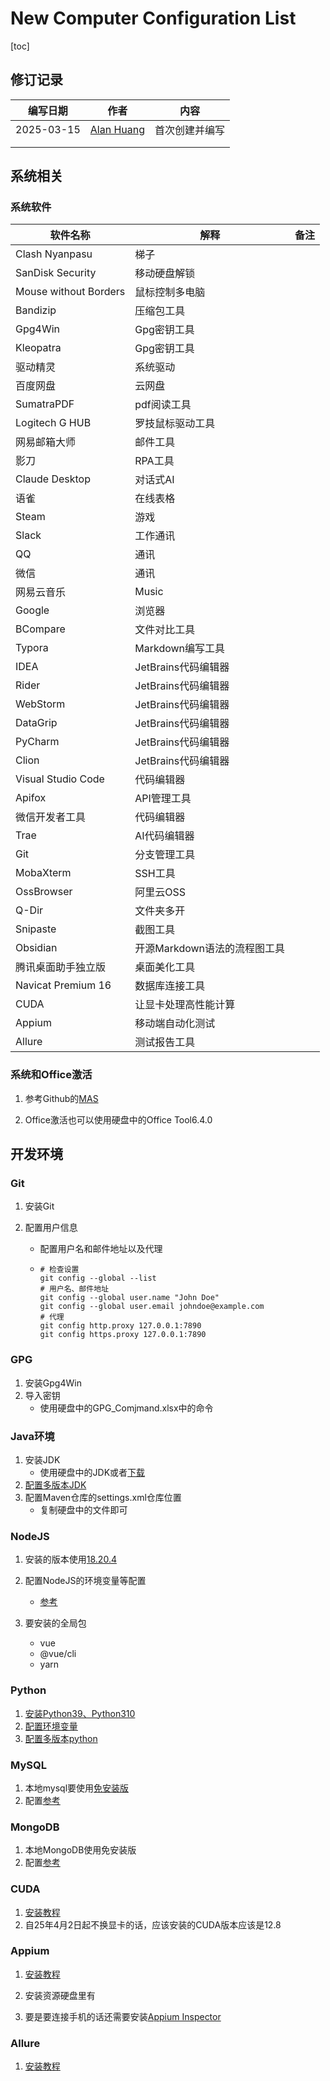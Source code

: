 # New Computer Configuration List

[toc]

## 修订记录

| 编写日期   | 作者                                    | 内容           |
| ---------- | --------------------------------------- | -------------- |
| 2025-03-15 | [Alan Huang](https://github.com/cmrhyq) | 首次创建并编写 |
|            |                                         |                |
|            |                                         |                |



## 系统相关

### 系统软件

| 软件名称              | 解释                         | 备注 |
| --------------------- | ---------------------------- | ---- |
| Clash Nyanpasu        | 梯子                         |      |
| SanDisk Security      | 移动硬盘解锁                 |      |
| Mouse without Borders | 鼠标控制多电脑               |      |
| Bandizip              | 压缩包工具                   |      |
| Gpg4Win               | Gpg密钥工具                  |      |
| Kleopatra             | Gpg密钥工具                  |      |
| 驱动精灵              | 系统驱动                     |      |
| 百度网盘              | 云网盘                       |      |
| SumatraPDF            | pdf阅读工具                  |      |
| Logitech G HUB        | 罗技鼠标驱动工具             |      |
| 网易邮箱大师          | 邮件工具                     |      |
| 影刀                  | RPA工具                      |      |
| Claude Desktop        | 对话式AI                     |      |
| 语雀                  | 在线表格                     |      |
| Steam                 | 游戏                         |      |
| Slack                 | 工作通讯                     |      |
| QQ                    | 通讯                         |      |
| 微信                  | 通讯                         |      |
| 网易云音乐            | Music                        |      |
| Google                | 浏览器                       |      |
| BCompare              | 文件对比工具                 |      |
| Typora                | Markdown编写工具             |      |
| IDEA                  | JetBrains代码编辑器          |      |
| Rider                 | JetBrains代码编辑器          |      |
| WebStorm              | JetBrains代码编辑器          |      |
| DataGrip              | JetBrains代码编辑器          |      |
| PyCharm               | JetBrains代码编辑器          |      |
| Clion                 | JetBrains代码编辑器          |      |
| Visual Studio Code    | 代码编辑器                   |      |
| Apifox                | API管理工具                  |      |
| 微信开发者工具        | 代码编辑器                   |      |
| Trae                  | AI代码编辑器                 |      |
| Git                   | 分支管理工具                 |      |
| MobaXterm             | SSH工具                      |      |
| OssBrowser            | 阿里云OSS                    |      |
| Q-Dir                 | 文件夹多开                   |      |
| Snipaste              | 截图工具                     |      |
| Obsidian              | 开源Markdown语法的流程图工具 |      |
| 腾讯桌面助手独立版    | 桌面美化工具                 |      |
| Navicat Premium 16    | 数据库连接工具               |      |
| CUDA                  | 让显卡处理高性能计算         |      |
| Appium                | 移动端自动化测试             |      |
| Allure                | 测试报告工具                 |      |

### 系统和Office激活

1. 参考Github的[MAS](https://github.com/massgravel/Microsoft-Activation-Scripts)

2. Office激活也可以使用硬盘中的Office Tool6.4.0



## 开发环境

### Git

1. 安装Git

2. 配置用户信息

   - 配置用户名和邮件地址以及代理

   - ```shell
     # 检查设置
     git config --global --list
     # 用户名、邮件地址
     git config --global user.name "John Doe"
     git config --global user.email johndoe@example.com
     # 代理
     git config http.proxy 127.0.0.1:7890
     git config https.proxy 127.0.0.1:7890
     ```

### GPG

1. 安装Gpg4Win
2. 导入密钥
   - 使用硬盘中的GPG_Comjmand.xlsx中的命令

### Java环境

1. 安装JDK
   - 使用硬盘中的JDK或者[下载](https://www.oracle.com/java/technologies/downloads/archive/)
2. [配置多版本JDK](https://blog.csdn.net/qq_33807380/article/details/135474122)
3. 配置Maven仓库的settings.xml仓库位置
   - 复制硬盘中的文件即可

### NodeJS

1. 安装的版本使用[18.20.4](https://nodejs.org/dist/)
2. 配置NodeJS的环境变量等配置
   - [参考](https://blog.csdn.net/weixin_44462773/article/details/131087728)

3. 要安装的全局包
   - vue
   - @vue/cli
   - yarn

### Python

1. [安装Python39、Python310](https://www.python.org/downloads/release/python-3110/)
2. [配置环境变量](https://blog.csdn.net/qq_40584683/article/details/126954120)
3. [配置多版本python](https://blog.csdn.net/weixin_45100742/article/details/133322422)

### MySQL

1. 本地mysql要使用[免安装版](https://downloads.mysql.com/archives/community/)
2. 配置[参考](https://blog.csdn.net/qq_45344586/article/details/129286105)

### MongoDB

1. 本地MongoDB使用免安装版
2. 配置[参考](https://blog.csdn.net/qq_46092061/article/details/119811965)

### CUDA
1. [安装教程](blog.csdn.net/YYDS_WV/article/details/137825313)
2. 自25年4月2日起不换显卡的话，应该安装的CUDA版本应该是12.8

### Appium

1. [安装教程](https://zhuanlan.zhihu.com/p/746925640)

2. 安装资源硬盘里有

3. 要是要连接手机的话还需要安装[Appium Inspector](https://juejin.cn/post/7231429790615453756)

### Allure

1. [安装教程](https://blog.csdn.net/weixin_46474921/article/details/127387709)